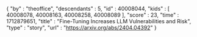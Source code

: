 {
  "by" : "theoffice",
  "descendants" : 5,
  "id" : 40008044,
  "kids" : [ 40008078, 40008163, 40008258, 40008089 ],
  "score" : 23,
  "time" : 1712879651,
  "title" : "Fine-Tuning Increases LLM Vulnerabilities and Risk",
  "type" : "story",
  "url" : "https://arxiv.org/abs/2404.04392"
}

